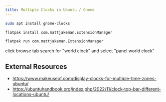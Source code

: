 ```yaml
---
title: Multiple Clocks in Ubuntu / Gnome
---
```


```bash
sudo apt install gnome-clocks
```

```bash
flatpak install com.mattjakeman.ExtensionManager
```
```bash
flatpak run com.mattjakeman.ExtensionManager
```

click browse tab
search for "world clock" and select "panel world clock"

## External Resources

- <https://www.makeuseof.com/display-clocks-for-multiple-time-zones-ubuntu/>
- <https://ubuntuhandbook.org/index.php/2022/11/clock-top-bar-different-locations-ubuntu/>